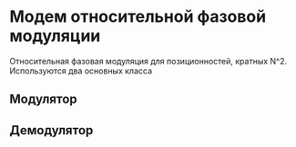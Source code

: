 # Модем относительной фазовой модуляции
Относительная фазовая модуляция для позиционностей, кратных N^2.
Используются два основных класса

## Модулятор

## Демодулятор
